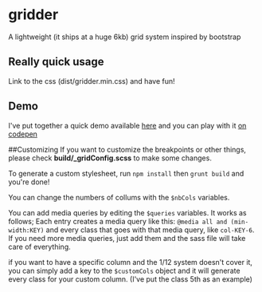 # gridder
A lightweight (it ships at a huge 6kb) grid system inspired by bootstrap 

## Really quick usage
Link to the css (dist/gridder.min.css) and have fun!

## Demo
I've put together a quick demo available [here](http://gridder.xposedbones.com) and you can play with it [on codepen](http://codepen.io/xposedbones/pen/gbemeb)

##Customizing
If you want to customize the breakpoints or other things, please check **build/_gridConfig.scss** to make some changes.

To generate a custom stylesheet, run ```npm install``` then ```grunt build``` and you're done!

You can change the numbers of collums with the ```$nbCols``` variables. 

You can add media queries by editing the ```$queries``` variables. It works as follows; Each entry creates a media query like this: ```@media all and (min-width:KEY)``` and every class that goes with that media query, like ```col-KEY-6```. If you need more media queries, just add them and the sass file will take care of everything.

if you want to have a specific column and the 1/12 system doesn't cover it, you can simply add a key to the ```$customCols``` object and it will generate every class for your custom column. (I've put the class 5th as an example)